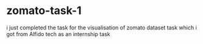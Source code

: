 # zomato-task-1
i just completed the task for the visualisation of zomato dataset task which i got from Alfido tech as an internship task
